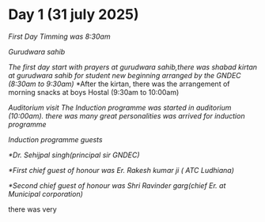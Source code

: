 # Day 1 (31 july 2025)
_First Day Timming was 8:30am_

_Gurudwara sahib_

*The first day start with prayers at gurudwara sahib,there was shabad kirtan at gurudwara sahib for student new beginning arranged by the GNDEC (8:30am to 9:30am)*
*After the kirtan, there was the arrangement of morning snacks at boys Hostal (9:30am to 10:00am)

_Auditorium visit_
*The Induction programme was started in auditorium (10:00am). there was many great personalities was arrived for induction programme*

_Induction programme guests_

_*Dr. Sehijpal singh(principal sir GNDEC)_

_*First chief guest of honour was Er. Rakesh kumar ji ( ATC Ludhiana)_

_*Second chief guest of honour was Shri Ravinder garg(chief Er. at Municipal corporation)_

there was very 


